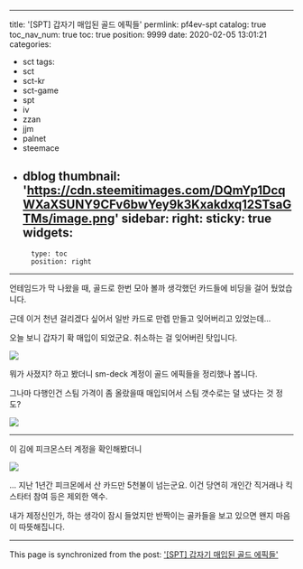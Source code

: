 
---
title: '[SPT] 갑자기 매입된 골드 에픽들'
permlink: pf4ev-spt
catalog: true
toc_nav_num: true
toc: true
position: 9999
date: 2020-02-05 13:01:21
categories:
- sct
tags:
- sct
- sct-kr
- sct-game
- spt
- iv
- zzan
- jjm
- palnet
- steemace
- dblog
thumbnail: 'https://cdn.steemitimages.com/DQmYp1DcqWXaXSUNY9CFv6bwYey9k3Kxakdxq12STsaGTMs/image.png'
sidebar:
    right:
        sticky: true
widgets:
    -
        type: toc
        position: right
---


언테임드가 막 나왔을 때, 골드로 한번 모아 볼까 생각했던 카드들에 비딩을 걸어 뒀었습니다. 

근데 이거 천년 걸리겠다 싶어서 일반 카드로 만렙 만들고 잊어버리고 있었는데...

오늘 보니 갑자기 확 매입이 되었군요. 취소하는 걸 잊어버린 탓입니다.

![](https://cdn.steemitimages.com/DQmYp1DcqWXaXSUNY9CFv6bwYey9k3Kxakdxq12STsaGTMs/image.png)
<br>

뭐가 사졌지? 하고 봤더니 sm-deck 계정이 골드 에픽들을 정리했나 봅니다.

그나마 다행인건 스팀 가격이 좀 올랐을때 매입되어서 스팀 갯수로는 덜 냈다는 것 정도?

![](https://cdn.steemitimages.com/DQmb6pZDePk2iUXvmGkCGatwdmqhUhZcUq8tkFYNTXwdpoR/image.png)
<br>

---

이 김에 피크몬스터 계정을 확인해봤더니  

![](https://cdn.steemitimages.com/DQmVqRW7Po1aX3Bbw9CYk9g9XQReHWoH4AozsfJny9ygEUU/image.png)
<br>

... 지난 1년간 피크몬에서 산 카드만 5천불이 넘는군요. 이건 당연히 개인간 직거래나 킥스타터 참여 등은 제외한 액수.

내가 제정신인가, 하는 생각이 잠시 들었지만 반짝이는 골카들을 보고 있으면 왠지 마음이 따뜻해집니다.

- - -

This page is synchronized from the post: ['[SPT] 갑자기 매입된 골드 에픽들'](https://steemit.com/@glory7/pf4ev-spt)
